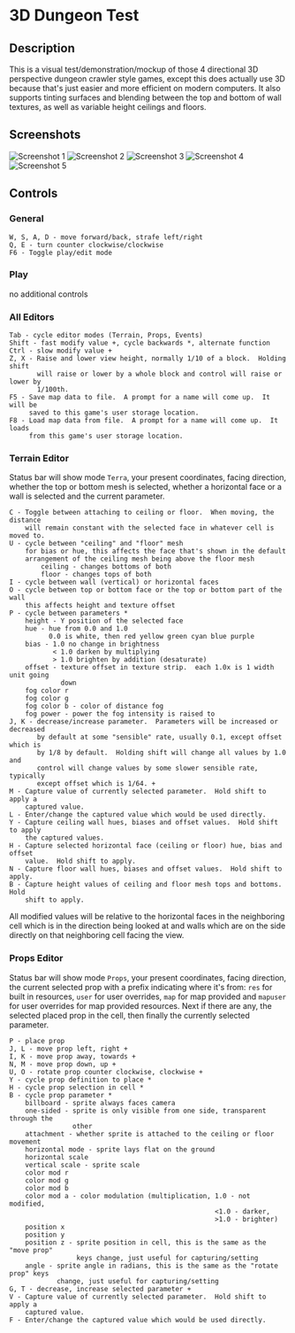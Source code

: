3D Dungeon Test
===============

Description
-----------
This is a visual test/demonstration/mockup of those 4 directional 3D
perspective dungeon crawler style games, except this does actually use 3D
because that's just easier and more efficient on modern computers.  It also
supports tinting surfaces and blending between the top and bottom of wall
textures, as well as variable height ceilings and floors.

Screenshots
-----------
![Screenshot 1](readme-assets/screen1.png)
![Screenshot 2](readme-assets/screen2.png)
![Screenshot 3](readme-assets/screen3.png)
![Screenshot 4](readme-assets/screen4.png)
![Screenshot 5](readme-assets/screen5.png)

Controls
--------
### General
```
W, S, A, D - move forward/back, strafe left/right
Q, E - turn counter clockwise/clockwise
F6 - Toggle play/edit mode
```

### Play
no additional controls

### All Editors
```
Tab - cycle editor modes (Terrain, Props, Events)
Shift - fast modify value +, cycle backwards *, alternate function
Ctrl - slow modify value +
Z, X - Raise and lower view height, normally 1/10 of a block.  Holding shift
       will raise or lower by a whole block and control will raise or lower by
       1/100th.
F5 - Save map data to file.  A prompt for a name will come up.  It will be
     saved to this game's user storage location.
F8 - Load map data from file.  A prompt for a name will come up.  It loads
     from this game's user storage location.
```

### Terrain Editor
Status bar will show mode `Terra`, your present coordinates, facing direction,
whether the top or bottom mesh is selected, whether a horizontal face or a wall
is selected and the current parameter.

```
C - Toggle between attaching to ceiling or floor.  When moving, the distance
    will remain constant with the selected face in whatever cell is moved to.
U - cycle between "ceiling" and "floor" mesh
    for bias or hue, this affects the face that's shown in the default
    arrangement of the ceiling mesh being above the floor mesh
        ceiling - changes bottoms of both
        floor - changes tops of both
I - cycle between wall (vertical) or horizontal faces
O - cycle between top or bottom face or the top or bottom part of the wall
    this affects height and texture offset
P - cycle between parameters *
    height - Y position of the selected face
    hue - hue from 0.0 and 1.0
          0.0 is white, then red yellow green cyan blue purple
    bias - 1.0 no change in brightness
           < 1.0 darken by multiplying
           > 1.0 brighten by addition (desaturate)
    offset - texture offset in texture strip.  each 1.0x is 1 width unit going
             down
    fog color r
    fog color g
    fog color b - color of distance fog
    fog power - power the fog intensity is raised to
J, K - decrease/increase parameter.  Parameters will be increased or decreased
       by default at some "sensible" rate, usually 0.1, except offset which is
       by 1/8 by default.  Holding shift will change all values by 1.0 and
       control will change values by some slower sensible rate, typically
       except offset which is 1/64. +
M - Capture value of currently selected parameter.  Hold shift to apply a
    captured value.
L - Enter/change the captured value which would be used directly.
Y - Capture ceiling wall hues, biases and offset values.  Hold shift to apply
    the captured values.
H - Capture selected horizontal face (ceiling or floor) hue, bias and offset
    value.  Hold shift to apply.
N - Capture floor wall hues, biases and offset values.  Hold shift to apply.
B - Capture height values of ceiling and floor mesh tops and bottoms.  Hold
    shift to apply.
```
All modified values will be relative to the horizontal faces in the
neighboring cell which is in the direction being looked at and walls which
are on the side directly on that neighboring cell facing the view.

### Props Editor
Status bar will show mode `Props`, your present coordinates, facing direction,
the current selected prop with a prefix indicating where it's from: `res` for
built in resources, `user` for user overrides, `map` for map provided and
`mapuser` for user overrides for map provided resources.  Next if there are any,
the selected placed prop in the cell, then finally the currently selected
parameter.

```
P - place prop
J, L - move prop left, right +
I, K - move prop away, towards +
N, M - move prop down, up +
U, O - rotate prop counter clockwise, clockwise +
Y - cycle prop definition to place *
H - cycle prop selection in cell *
B - cycle prop parameter *
    billboard - sprite always faces camera
    one-sided - sprite is only visible from one side, transparent through the
                other
    attachment - whether sprite is attached to the ceiling or floor movement
    horizontal mode - sprite lays flat on the ground
    horizontal scale
    vertical scale - sprite scale
    color mod r
    color mod g
    color mod b
    color mod a - color modulation (multiplication, 1.0 - not modified,
                                                    <1.0 - darker,
                                                    >1.0 - brighter)
    position x
    position y
    position z - sprite position in cell, this is the same as the "move prop"
                 keys change, just useful for capturing/setting
    angle - sprite angle in radians, this is the same as the "rotate prop" keys
            change, just useful for capturing/setting
G, T - decrease, increase selected parameter +
V - Capture value of currently selected parameter.  Hold shift to apply a
    captured value.
F - Enter/change the captured value which would be used directly.
```
